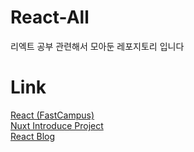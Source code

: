 # React-All
리엑트 공부 관련해서 모아둔 레포지토리 입니다

# Link
[React (FastCampus)](https://github.com/BackdevHong/React-All/tree/main/React-Fast)<br />
[Nuxt Introduce Project](https://github.com/BackdevHong/React-All/tree/main/React-Nuxt-Introduce)<br />
[React Blog](https://github.com/BackdevHong/React-All/tree/main/React-Nuxt-Introduce)<br />
